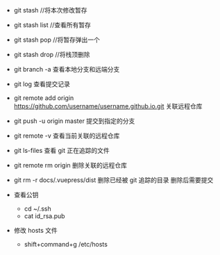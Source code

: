 - git stash //将本次修改暂存
- git stash list //查看所有暂存
- git stash pop //将暂存弹出一个
- git stash drop //将栈顶删除
- git branch -a 查看本地分支和远端分支
- git log 查看提交记录
- git remote add origin https://github.com/username/username.github.io.git 关联远程仓库
- git push -u origin master 提交到指定的分支
- git remote -v 查看当前关联的远程仓库
- git ls-files 查看 git 正在追踪的文件

- git remote rm origin 删除关联的远程仓库
- git rm -r docs/.vuepress/dist 删除已经被 git 追踪的目录 删除后需要提交
- 查看公钥
  - cd ~/.ssh
  - cat id_rsa.pub
- 修改 hosts 文件
  - shift+command+g /etc/hosts
